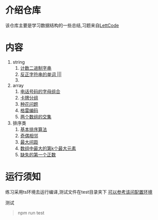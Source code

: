 # 介绍仓库
该仓库主要是学习数据结构的一些总结,习题来自[LettCode](https://leetcode-cn.com)

# 内容
1. string
   1. [计数二进制字串](./src/string/countBinarySubstr.ts)
   2. [反正字符串的单词 |||](./src/string/reverseWords.ts)
   3. 
2. array
   1. [电话号码的字母组合](./src/array/letterCombinations.ts)
   2. [卡牌分组](./src/array/hasGroupsSize.ts)
   3. [种花问题](./src/array/canPlaceFlowers.ts)
   4. [格雷编码](./src/array/grayCode.ts)
   5. [两个数组的交集](./src/array/intersection.ts)
3. 排序类
   1. [基本排序算法](./src/sort/basic.ts)
   2. [奇偶相邻](./src/sort/sortArrayParity.ts)
   3. [最大间距](./src/sort/maximumGap.ts)
   4. [数组中最大的第k个最大元素](./src/sort/findKthLargest.ts)
   5. [缺失的第一个正数](./src/sort/firstMissingPositive.ts)
# 运行须知
练习采用ts环境去运行编译,测试文件在test目录夹下
[可以参考该问配置环境](https://tasaid.com/blog/2018122819513079.html)

测试
>npm run test

  